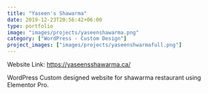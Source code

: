 ```yaml
---
title: "Yaseen's Shawarma"
date: 2019-12-23T20:56:42+06:00
type: portfolio
image: "images/projects/yaseenshawarma.png"
category: ["WordPress - Custom Design"]
project_images: ["images/projects/yaseenshwarmafull.png"]
---
```


Website Link: https://yaseensshawarma.ca/

WordPress Custom designed website for shawarma restaurant using Elementor Pro.